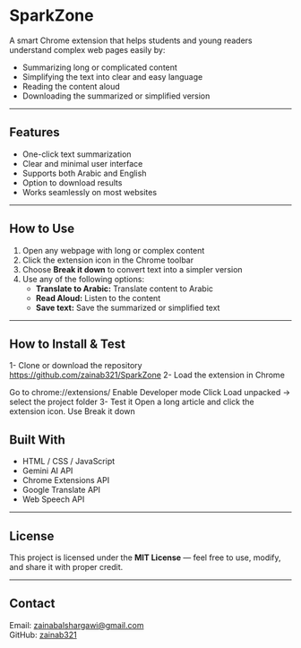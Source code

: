 # SparkZone

A smart Chrome extension that helps students and young readers understand complex web pages easily by:
- Summarizing long or complicated content  
- Simplifying the text into clear and easy language  
- Reading the content aloud  
- Downloading the summarized or simplified version  

---

## Features

- One-click text summarization  
- Clear and minimal user interface  
- Supports both Arabic and English
- Option to download results  
- Works seamlessly on most websites  

---

## How to Use

1. Open any webpage with long or complex content  
2. Click the extension icon in the Chrome toolbar  
3. Choose **Break it down** to convert text into a simpler version  
4. Use any of the following options:  
   - **Translate to Arabic:** Translate content to Arabic  
   - **Read Aloud:** Listen to the content  
   - **Save text:** Save the summarized or simplified text  

---

## How to Install & Test

1- Clone or download the repository
https://github.com/zainab321/SparkZone
2- Load the extension in Chrome

Go to chrome://extensions/
Enable Developer mode
Click Load unpacked → select the project folder
3- Test it
Open a long article and click the extension icon.
Use Break it down

## Built With

- HTML / CSS / JavaScript  
- Gemini AI API  
- Chrome Extensions API  
- Google Translate API  
- Web Speech API  

---

## License

This project is licensed under the **MIT License** — feel free to use, modify, and share it with proper credit.

---

## Contact

Email: zainabalshargawi@gmail.com  
GitHub: [zainab321](https://github.com/zainab321)
